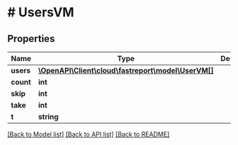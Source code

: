 # # UsersVM

## Properties

Name | Type | Description | Notes
------------ | ------------- | ------------- | -------------
**users** | [**\OpenAPI\Client\cloud\fastreport\model\UserVM[]**](UserVM.md) |  | [optional]
**count** | **int** |  | [optional]
**skip** | **int** |  | [optional]
**take** | **int** |  | [optional]
**t** | **string** |  |

[[Back to Model list]](../../README.md#models) [[Back to API list]](../../README.md#endpoints) [[Back to README]](../../README.md)
